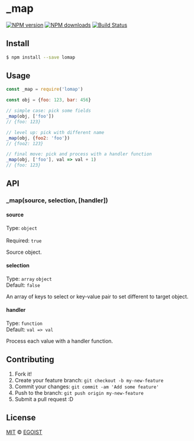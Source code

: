 # _map

[![NPM version](https://img.shields.io/npm/v/lomap.svg?style=flat-square)](https://npmjs.com/package/lomap) [![NPM downloads](https://img.shields.io/npm/dm/lomap.svg?style=flat-square)](https://npmjs.com/package/lomap) [![Build Status](https://img.shields.io/circleci/project/egoist/lomap/master.svg?style=flat-square)](https://circleci.com/gh/egoist/lomap)

## Install

```bash
$ npm install --save lomap
```

## Usage

```js
const _map = require('lomap')

const obj = {foo: 123, bar: 456}

// simple case: pick some fields
_map(obj, ['foo'])
// {foo: 123}

// level up: pick with different name
_map(obj, {foo2: 'foo'})
// {foo2: 123}

// final move: pick and process with a handler function
_map(obj, ['foo'], val => val + 1)
// {foo: 123}
```

## API

### _map(source, selection, [handler])

#### source

Type: `object`<br><br>
Required: `true`

Source object.

#### selection

Type: `array` `object`<br> 
Default: `false`

An array of keys to select or key-value pair to set different to target object.

#### handler

Type: `function`<br>
Default: `val => val`

Process each value with a handler function.

## Contributing

1. Fork it!
2. Create your feature branch: `git checkout -b my-new-feature`
3. Commit your changes: `git commit -am 'Add some feature'`
4. Push to the branch: `git push origin my-new-feature`
5. Submit a pull request :D

## License

[MIT](https://egoist.mit-license.org/) © [EGOIST](https://github.com/egoist)
